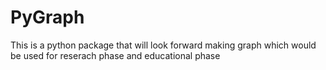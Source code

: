 # PyGraph
This is a python package that will look forward making graph which would be used for reserach phase and educational phase
